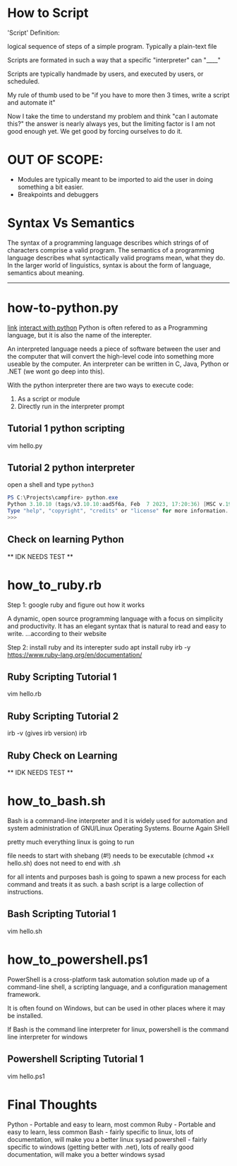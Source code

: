 # How to Script

'Script' Definition:

logical sequence of steps of a simple program. Typically a plain-text file

Scripts are formated in such a way that a specific "interpreter" can "____"

Scripts are typically handmade by users, and executed by users, or scheduled. 

My rule of thumb used to be "if you have to more then 3 times, write a script and automate it"

Now I take the time to understand my problem and think "can I automate this?" the answer is nearly always yes, but the limiting factor is I am not good enough yet. We get good by forcing ourselves to do it.


# OUT OF SCOPE:

- Modules are typically meant to be imported to aid the user in doing something a bit easier. 
- Breakpoints and debuggers

# Syntax Vs Semantics 

The syntax of a programming language describes which strings of of characters comprise a valid program. The semantics of a programming language describes what syntactically valid programs mean, what they do. In the larger world of linguistics, syntax is about the form of language, semantics about meaning.

---
# how-to-python.py
[link](https://realpython.com/run-python-scripts/)
[interact with python](https://realpython.com/interacting-with-python/)
Python is often refered to as a Programming language, but it is also the name of the interepter. 

An interpreted language needs a piece of software between the user and the computer that will convert the high-level code into something more useable by the computer. An interpreter can be written in C, Java, Python or .NET (we wont go deep into this).

With the python interpreter there are two ways to execute code:
1. As a script or module
2. Directly run in the interpreter prompt

## Tutorial 1 python scripting 

vim hello.py

## Tutorial 2 python interpreter

open a shell and type `python3`

```powershell
PS C:\Projects\campfire> python.exe
Python 3.10.10 (tags/v3.10.10:aad5f6a, Feb  7 2023, 17:20:36) [MSC v.1929 64 bit (AMD64)] on win32
Type "help", "copyright", "credits" or "license" for more information.
>>>
```

## Check on learning Python

** IDK NEEDS TEST **

# how_to_ruby.rb

Step 1: google ruby and figure out how it works

A dynamic, open source programming language with a focus on simplicity and productivity. It has an elegant syntax that is natural to read and easy to write. ...according to their website

Step 2: install ruby and its interepter
sudo apt install ruby irb -y 
https://www.ruby-lang.org/en/documentation/

## Ruby Scripting Tutorial 1

vim hello.rb

## Ruby Scripting Tutorial 2

irb -v (gives irb version)
irb

## Ruby Check on Learning

** IDK NEEDS TEST **

# how_to_bash.sh

Bash is a command-line interpreter and it is widely used for automation and system administration of GNU/Linux Operating Systems. 
Bourne Again SHell

pretty much everything linux is going to run 

file needs to start with shebang (#!)
needs to be executable (chmod +x hello.sh)
does not need to end with .sh

for all intents and purposes bash is going to spawn a new process for each command and treats it as such. a bash script is a large collection of instructions.

## Bash Scripting Tutorial 1

vim hello.sh

# how_to_powershell.ps1

PowerShell is a cross-platform task automation solution made up of a command-line shell, a scripting language, and a configuration management framework.

It is often found on Windows, but can be used in other places where it may be installed. 

If Bash is the command line interpreter for linux, powershell is the command line interpreter for windows

## Powershell Scripting Tutorial 1

vim hello.ps1

# Final Thoughts

Python - Portable and easy to learn, most common
Ruby - Portable and easy to learn, less common
Bash - fairly specific to linux, lots of documentation, will make you a better linux sysad
powershell - fairly specific to windows (getting better with .net), lots of  really good documentation, will make you a better windows sysad
